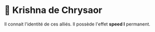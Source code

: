 # 🌊 Krishna de Chrysaor

Il connait l'identité de ces alliés.                                                                                                        Il possède l'effet **speed I** permanent.
